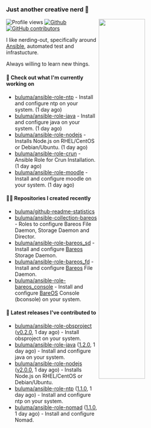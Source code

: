 ### Just another creative nerd 👋


![Profile views](https://gpvc.arturio.dev/buluma) <a href="https://gitstats.me/buluma">
  <img align="right" src="https://github-readme-stats.vercel.app/api?username=buluma&theme=gotham&show_icons=true" width="50%"/>
</a>
[![Github](https://img.shields.io/badge/-buluma-black?style=flat&labelColor=black&logo=github&logoColor=white&include_all_commits=true&count_private=true)](https://gitstats.me/buluma)
[![GitHub contributors](https://img.shields.io/github/contributors/buluma/badges.svg)](https://GitHub.com/buluma/badges/graphs/contributors/)

I like nerding-out, specifically around [Ansible](https://github.com/ansible/ansible), automated test and infrastucture.

Always willing to learn new things.

#### 👷 Check out what I'm currently working on

- [buluma/ansible-role-ntp](https://github.com/buluma/ansible-role-ntp) - Install and configure ntp on your system. (1 day ago)
- [buluma/ansible-role-java](https://github.com/buluma/ansible-role-java) - Install and configure java on your system. (1 day ago)
- [buluma/ansible-role-nodejs](https://github.com/buluma/ansible-role-nodejs) - Installs Node.js on RHEL/CentOS or Debian/Ubuntu. (1 day ago)
- [buluma/ansible-role-crun](https://github.com/buluma/ansible-role-crun) - Ansible Role for Crun Installation. (1 day ago)
- [buluma/ansible-role-moodle](https://github.com/buluma/ansible-role-moodle) - Install and configure moodle on your system. (1 day ago)

#### 👨‍💻 Repositories I created recently

- [buluma/github-readme-statistics](https://github.com/buluma/github-readme-statistics)
- [buluma/ansible-collection-bareos](https://github.com/buluma/ansible-collection-bareos) - Roles to configure Bareos File Daemon, Storage Daemon and Director.
- [buluma/ansible-role-bareos_sd](https://github.com/buluma/ansible-role-bareos_sd) - Install and configure [Bareos](https://www.bareos.com/) Storage Daemon.
- [buluma/ansible-role-bareos_fd](https://github.com/buluma/ansible-role-bareos_fd) - Install and configure [Bareos](https://www.bareos.com/) File Daemon.
- [buluma/ansible-role-bareos_console](https://github.com/buluma/ansible-role-bareos_console) - Install and configure [BareOS](https://www.bareos.com/) Console (bconsole) on your system.

#### 🚀 Latest releases I've contributed to

- [buluma/ansible-role-obsproject](https://github.com/buluma/ansible-role-obsproject) ([v0.2.0](https://github.com/buluma/ansible-role-obsproject/releases/tag/v0.2.0), 1 day ago) - Install obsproject on your system.
- [buluma/ansible-role-java](https://github.com/buluma/ansible-role-java) ([1.2.0](https://github.com/buluma/ansible-role-java/releases/tag/1.2.0), 1 day ago) - Install and configure java on your system.
- [buluma/ansible-role-nodejs](https://github.com/buluma/ansible-role-nodejs) ([v2.0.0](https://github.com/buluma/ansible-role-nodejs/releases/tag/v2.0.0), 1 day ago) - Installs Node.js on RHEL/CentOS or Debian/Ubuntu.
- [buluma/ansible-role-ntp](https://github.com/buluma/ansible-role-ntp) ([1.1.0](https://github.com/buluma/ansible-role-ntp/releases/tag/1.1.0), 1 day ago) - Install and configure ntp on your system.
- [buluma/ansible-role-nomad](https://github.com/buluma/ansible-role-nomad) ([1.1.0](https://github.com/buluma/ansible-role-nomad/releases/tag/1.1.0), 1 day ago) - Install and configure Nomad.


